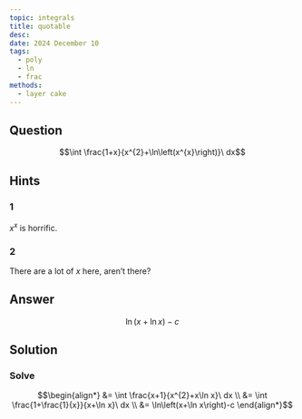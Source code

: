 ```yaml
---
topic: integrals
title: quotable
desc: 
date: 2024 December 10
tags:
  - poly
  - ln
  - frac
methods:
  - layer cake
---
```



## Question
```math
\int \frac{1+x}{x^{2}+\ln\left(x^{x}\right)}\ dx
```


## Hints

### 1
$x^x$ is horrific.

### 2
There are a lot of $x$ here, aren’t there?


## Answer
```math
\ln\left(x+\ln x\right)-c
```


## Solution

### Solve
```math
\begin{align*}
  &= \int \frac{x+1}{x^{2}+x\ln x}\ dx
  \\ &= \int \frac{1+\frac{1}{x}}{x+\ln x}\ dx
  \\ &= \ln\left(x+\ln x\right)-c
\end{align*}
```
